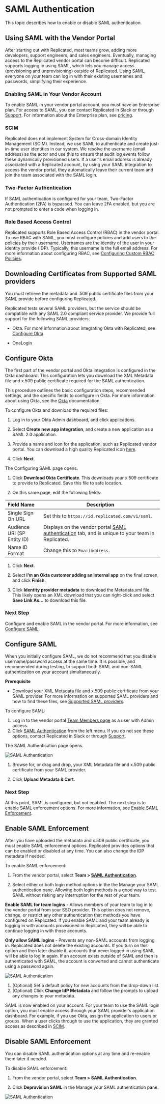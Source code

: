 # SAML Authentication

This topic describes how to enable or disable SAML authentication.

## Using SAML with the Vendor Portal

After starting out with Replicated, most teams grow, adding more developers, support engineers, and sales engineers. Eventually, managing access to the Replicated vendor portal can become difficult. Replicated supports logging in using SAML, which lets you manage access (provisioning and unprovisioning) outside of Replicated. Using SAML, everyone on your team can log in with their existing usernames and passwords, simplifying their experience.

### Enabling SAML in Your Vendor Account

To enable SAML in your vendor portal account, you must have an Enterprise plan. For access to SAML, you can contact Replicated in Slack or through [Support](https://vendor.replicated.com/support). For information about the Enterprise plan, see [pricing](https://www.replicated.com/pricing/).

### SCIM

Replicated does not implement System for Cross-domain Identity Management (SCIM). Instead, we use SAML to authenticate and create just-in-time user identities in our system. We resolve the username (email address) as the actor and use this to ensure that audit log events follow these dynamically provisioned users. If a user's email address is already associated with a Replicated account, by using your SAML integration to access the vendor portal, they automatically leave their current team and join the team associated with the SAML login.

### Two-Factor Authentication

If SAML authentication is configured for your team, Two-Factor Authentication (2FA) is bypassed. You can leave 2FA enabled, but you are not prompted to enter a code when logging in.

### Role Based Access Control

Replicated supports Role Based Access Control (RBAC) in the vendor portal. To use RBAC with SAML, you must configure policies and add users to the policies by their username. Usernames are the identity of the user in your identity provide (IDP). Typically, this username is the full email address. For more information about configuring RBAC, see [Configuring Custom RBAC Policies](team-management-rbac-configuring).

## Downloading Certificates from Supported SAML providers

You must retrieve the metadata and .509 public certificate files from your SAML provide before configuring Replicated.

Replicated tests several SAML providers, but the service should be compatible with any SAML 2.0 compliant service provider. We provide full support for the following SAML providers:

* Okta. For more information about integrating Okta with Replicated, see [Configure Okta](#configure-okta).

* OneLogin


## Configure Okta

The first part of the vendor portal and Okta integration is configured in the Okta dashboard. This configuration lets you download the XML Metadata file and x.509 public certificate required for the SAML authentication.

This procedure outlines the basic configuration steps, recommended settings, and the specific fields to configure in Okta. For more information about using Okta, see the [Okta](https://help.okta.com/en/prod/Content/index.htm) documentation.

To configure Okta and download the required files:

1. Log in to your Okta Admin dashboard, and click applications.

1. Select **Create new app integration**, and create a new application as a SAML 2.0 application.

1. Provide a name and icon for the application, such as Replicated vendor portal. You can download a high quality Replicated icon [here](https://help.replicated.com/images/guides/vendor-portal-saml/replicated-application-icon.png).

1. Click **Next**.

  The Configuring SAML page opens.

1. Click **Download Okta Certificate**. This downloads your x.509 certificate to provide to Replicated. Save this file to safe location.

1. On this same page, edit the following fields:

  | Field Name              | Description                                                                                     |
  | :---------------------- | ----------------------------------------------------------------------------------------------- |
  | Single Sign On URL      | Set this to `https://id.replicated.com/v1/saml`.                                                  |
  | Audience URI (SP Entity ID) | Displays on the vendor portal [SAML authentication](https://vendor.replicated.com/team/saml-authentication) tab, and is unique to your team in Replicated. |
  | Name ID Format          | Change this to `EmailAddress`.                                                                  |

1. Click **Next**.

1. Select **I’m an Okta customer adding an internal app** on the final screen, and click **Finish**.

1. Click **Identity provider metadata** to download the Metadata.xml file. This likely opens an XML download that you can right-click and select **Save Link As…** to download this file.

### Next Step

Configure and enable SAML in the vendor portal. For more information, see [Configure SAML](#configure-saml).

## Configure SAML

When you initially configure SAML, we do not recommend that you disable username/password access at the same time. It is possible, and recommended during testing, to support both SAML and non-SAML authentication on your account simultaneously.

**Prerequisite**

- Download your XML Metadata file and x.509 public certificate from your SAML provider. For more information on supported SAML providers and how to find these files, see [Supported SAML providers](#downloading-certificates-from-supported-saml-providers).

To configure SAML:

1. Log in to the vendor portal [Team Members page](https://vendor.replicated.com/team/members) as a user with Admin access.
1. Click [SAML Authentication](https://vendor.replicated.com/team/saml-authentication) from the left menu. If you do not see these options, contact Replicated in Slack or through [Support](https://vendor.replicated.com/support).

 The SAML Authentication page opens.

 ![SAML Authentication](/images/team-mgmt-saml-authentication.png)

1. Browse for, or drag and drop, your XML Metadata file and x.509 public certificate from your SAML provider.

1. Click **Upload Metadata & Cert**.

### Next Step

At this point, SAML is configured, but not enabled. The next step is to enable SAML enforcement options. For more information, see [Enable SAML Enforcement](#enable-saml-enforcement).

## Enable SAML Enforcement

After you have uploaded the metadata and x.509 public certificate, you must enable SAML enforcement options. Replicated provides options that can be enabled or disabled at any time. You can also change the IDP metadata if needed.

To enable SAML enforcement:

1. From the vendor portal, select **Team > [SAML Authentication](https://vendor.replicated.com/team/saml-authentication)**.

1. Select either or both login method options in the the Manage your SAML authentication pane. Allowing both login methods is a good way to test SAML without risking any interruption for the rest of your team.

  **Enable SAML for team logins** - Allows members of your team to log in to the vendor portal from your SSO provider. This option does not remove, change, or restrict any other authentication that methods you have configured on Replicated. If you enable SAML and your team already is logging in with accounts provisioned in Replicated, they will be able to continue logging in with those accounts.

  **Only allow SAML logins** - Prevents any non-SAML accounts from logging in. Replicated does not delete the existing accounts. If you turn on this option and then later disable it, accounts that never logged in using SAML will be able to log in again. If an account exists outside of SAML and then is authenticated with SAML, the account is converted and cannot authenticate using a password again.

  ![SAML Authentication](/images/team-mgmt-saml-manage-auth.png)

1. (Optional) Set a default policy for new accounts from the drop-down list.
1. (Optional) Click **Change IdP Metadata** and follow the prompts to upload any changes to your metadata.

SAML is now enabled on your account. For your team to use the SAML login option, you must enable access through your SAML provider’s application dashboard. For example, if you use Okta, assign the application to users or groups. When a user clicks through to use the application, they are granted access as described in [SCIM](#scim).

## Disable SAML Enforcement

You can disable SAML authentication options at any time and re-enable them later if needed.

To disable SAML enforcement:

1. From the vendor portal, select **Team > SAML Authentication**.

1. Click **Deprovision SAML** in the Manage your SAML authentication pane.

  ![SAML Authentication](/images/team-mgmt-saml-manage-auth.png)
